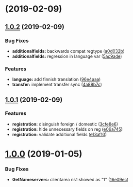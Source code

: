 #  (2019-02-09)



## [1.0.2](https://github.com/tssge/whmcs-ficoraepp/compare/1.0.1...1.0.2) (2019-02-09)


### Bug Fixes

* **additionalfields:** backwards compat regtype ([a0d032b](https://github.com/tssge/whmcs-ficoraepp/commit/a0d032b))
* **additionalfields:** regression in language var ([5ac9ade](https://github.com/tssge/whmcs-ficoraepp/commit/5ac9ade))


### Features

* **language:** add finnish translation ([96e4aaa](https://github.com/tssge/whmcs-ficoraepp/commit/96e4aaa))
* **transfer:** implement transfer sync ([4a88b7c](https://github.com/tssge/whmcs-ficoraepp/commit/4a88b7c))



## [1.0.1](https://github.com/tssge/whmcs-ficoraepp/compare/1.0.0...1.0.1) (2019-02-09)


### Features

* **registration:** disinguish foreign / domestic ([3cfe8e6](https://github.com/tssge/whmcs-ficoraepp/commit/3cfe8e6))
* **registration:** hide unnecessary fields on reg ([e06a745](https://github.com/tssge/whmcs-ficoraepp/commit/e06a745))
* **registration:** validate additional fields ([e13af10](https://github.com/tssge/whmcs-ficoraepp/commit/e13af10))



# [1.0.0](https://github.com/tssge/whmcs-ficoraepp/compare/16e09ec...1.0.0) (2019-01-05)


### Bug Fixes

* **GetNameservers:** clientarea ns1 showed as "1" ([16e09ec](https://github.com/tssge/whmcs-ficoraepp/commit/16e09ec))



